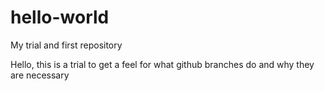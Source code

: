 # hello-world
My trial and first repository

Hello, this is a trial to get a feel for what github branches do and why they are necessary
